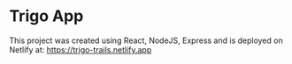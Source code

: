 # Trigo App

This project was created using React, NodeJS, Express and is deployed on Netlify at:
https://trigo-trails.netlify.app
